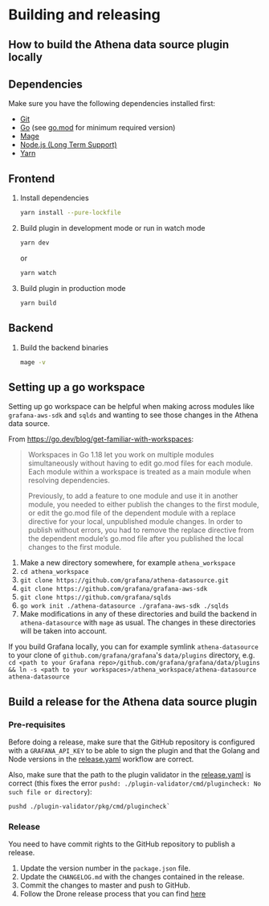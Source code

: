 # Building and releasing

## How to build the Athena data source plugin locally

## Dependencies

Make sure you have the following dependencies installed first:

- [Git](https://git-scm.com/)
- [Go](https://golang.org/dl/) (see [go.mod](../go.mod#L3) for minimum required version)
- [Mage](https://magefile.org/)
- [Node.js (Long Term Support)](https://nodejs.org)
- [Yarn](https://yarnpkg.com)

## Frontend

1. Install dependencies

   ```bash
   yarn install --pure-lockfile
   ```

2. Build plugin in development mode or run in watch mode

   ```bash
   yarn dev
   ```

   or

   ```bash
   yarn watch
   ```

3. Build plugin in production mode

   ```bash
   yarn build
   ```

## Backend

1. Build the backend binaries

   ```bash
   mage -v
   ```

## Setting up a go workspace

Setting up go workspace can be helpful when making across modules like `grafana-aws-sdk` and `sqlds` and wanting to see those changes in the Athena data source.

From https://go.dev/blog/get-familiar-with-workspaces:
> Workspaces in Go 1.18 let you work on multiple modules simultaneously without having to edit go.mod files for each module. Each module within a workspace is treated as a main module when resolving dependencies.
> 
> Previously, to add a feature to one module and use it in another module, you needed to either publish the changes to the first module, or edit the go.mod file of the dependent module with a replace directive for your local, unpublished module changes. In order to publish without errors, you had to remove the replace directive from the dependent module’s go.mod file after you published the local changes to the first module.

1. Make a new directory somewhere, for example `athena_workspace`
2. `cd athena_workspace`
3. `git clone https://github.com/grafana/athena-datasource.git`
4. `git clone https://github.com/grafana/grafana-aws-sdk`
5. `git clone https://github.com/grafana/sqlds`
6. `go work init ./athena-datasource ./grafana-aws-sdk ./sqlds`
7. Make modifications in any of these directories and build the backend in `athena-datasource` with `mage` as usual. The changes in these directories will be taken into account.

If you build Grafana locally, you can for example symlink `athena-datasource` to your clone of `github.com/grafana/grafana`'s `data/plugins` directory, e.g. `cd <path to your Grafana repo>/github.com/grafana/grafana/data/plugins && ln -s <path to your workspaces>/athena_workspace/athena-datasource athena-datasource`

## Build a release for the Athena data source plugin

### Pre-requisites

Before doing a release, make sure that the GitHub repository is configured with a `GRAFANA_API_KEY` to be able to sign the plugin and that the Golang and Node versions in the [release.yaml](./.github/workflows/release.yaml) workflow are correct.

Also, make sure that the path to the plugin validator in the [release.yaml](./.github/workflows/release.yaml#L122) is correct (this fixes the error `pushd: ./plugin-validator/cmd/plugincheck: No such file or directory`):

```
pushd ./plugin-validator/pkg/cmd/plugincheck`
```

### Release

You need to have commit rights to the GitHub repository to publish a release.

1. Update the version number in the `package.json` file.
2. Update the `CHANGELOG.md` with the changes contained in the release.
3. Commit the changes to master and push to GitHub.
4. Follow the Drone release process that you can find [here](https://github.com/grafana/integrations-team/wiki/Plugin-Release-Process#drone-release-process)
